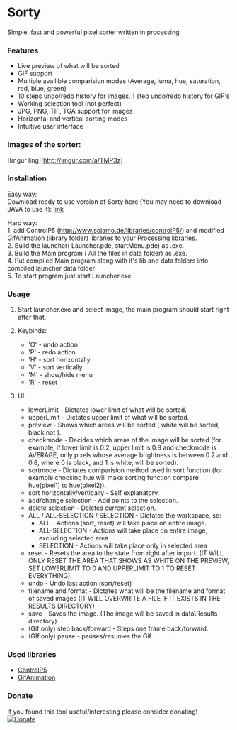 # Sorty
Simple, fast and powerful pixel sorter written in processing

### Features
* Live preview of what will be sorted
* GIF support
* Multiple availible comparision modes (Average, luma, hue, saturation, red, blue, green)
* 10 steps undo/redo history for images, 1 step undo/redo history for GIF's
* Working selection tool (not perfect)
* JPG, PNG, TIF, TGA support for images
* Horizontal and vertical sorting modes
* Intuitive user interface

### Images of the sorter:  
[Imgur ling](http://imgur.com/a/TMP3z]

### Installation
Easy way:  
Download ready to use version of Sorty here (You may need to download JAVA to use it): 
	[link](https://mega.nz/#!qUhDUSQA!9POsYbLgDZOqH14x5-hp_zABFRrr8KUQ3g1OsB-VmK0)

Hard way:  
	1.  add ControlP5 (http://www.sojamo.de/libraries/controlP5/) and modified GifAnimation (library folder) libraries to your Processing libraries.  
	2.  Build the launcher( Launcher.pde, startMenu.pde) as .exe.  
	3.  Build the Main program ( All the files in data folder) as .exe.  
	4.  Put compiled Main program along with it's lib and data folders into compiled launcher data folder  
	5.  To start program just start Launcher.exe

### Usage

1. Start launcher.exe and select image, the main program should start right after that.

2. Keybinds:
	*  'O' - undo action
	*  'P' - redo action
	*  'H' - sort horizontally
	*  'V' - sort vertically
	*  'M' - show/hide menu
	*  'R' - reset
3. UI:
	*  lowerLimit - Dictates lower limit of what will be sorted.
	*  upperLimit - Dictates upper limit of what will be sorted.
	*  preview - Shows which areas will be sorted ( white will be sorted, black not ).
	*  checkmode - Decides which areas of the image will be sorted (for example, if lower limit is 0.2, upper limit is 0.8 and checkmode is AVERAGE, only pixels whose average brightness is between 0.2 and 0.8, where 0 is black, and 1 is white, will be sorted).
	*  sortmode - Dictates comparision method used in sort function (for example choosing hue will make sorting function compare hue(pixel1) to hue(pixel2)).
	*  sort horizontally/vertically - Self explanatory.
	*  add/change selection - Add points to the selection.
	*  delete selection - Deletes current selection.
	*  ALL / ALL-SELECTION / SELECTION - Dictates the workspace, so:
		- ALL - Actions (sort, reset) will take place on entire image.
		- ALL-SELECTION - Actions will take place on entire image, excluding selected area
		-  SELECTION - Actions will take place only in selected area
	* reset - Resets the area to the state from right after import. (IT WILL ONLY RESET THE AREA THAT SHOWS AS WHITE ON THE PREVIEW, SET LOWERLIMIT TO 0 AND UPPERLIMIT TO 1 TO RESET EVERYTHING).
	* undo - Undo last action (sort/reset)
	* filename and format - Dictates what will be the filename and format of saved images (IT WILL OVERWRITE A FILE IF IT EXISTS IN THE RESULTS DIRECTORY)
	* save - Saves the image. (The image will be saved in data\Results directory)
	* (Gif only) step back/forward - Steps one frame back/forward.
	* (GIf only) pause - pauses/resumes the Gif.

### Used libraries
- [ControlP5](http://www.sojamo.de/libraries/controlP5/)
- [GifAnimation](https://github.com/01010101/GifAnimation)

### Donate
If you found this tool useful/interesting please consider donating!  
[![Donate](https://img.shields.io/badge/Donate-PayPal-green.svg)](https://www.paypal.com/cgi-bin/webscr?cmd=_s-xclick&hosted_button_id=XB6XK8FEF9FPA)
